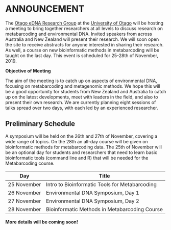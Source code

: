 # ANNOUNCEMENT

The [Otago eDNA Research Group](https://otagoedna.github.io/) at the [University of Otago](https://www.otago.ac.nz/) will be hosting a meeting to bring together researchers at all levels to discuss research on metabarcoding and environmental DNA. Invited speakers from across Australia and New Zealand will present their research. We will soon open the site to receive abstracts for anyone interested in sharing their research. As well, a course on new bioinformatic methods in metabarcoding will be taught on the last day. This event is scheduled for 25-28th of November, 2019.

[](images/seal-underwater.jpg)

**Objective of Meeting**

The aim of the meeting is to catch up on aspects of environmental DNA, focusing on metabarcoding and metagenomic methods. We hope this will be a good opportunity for students from New Zealand and Australia to catch up on the latest developments, meet with leaders in the field, and also to present their own research. We are currently planning eight sessions of talks spread over two days, with each led by an experienced researcher. 

## Preliminary Schedule 

A symposium will be held on the 26th and 27th of November, covering a wide range of topics. On the 28th an all-day course will be given on bioinformatic methods for metabarcoding data. The 25th of November will be an optional day for students and researchers that need to learn basic bioinformatic tools (command line and R) that will be needed for the Metabarcoding course. 

Day | Title |
----|-----|
25 November | Intro to Bioinformatic Tools for Metabarcoding |
26 November | Environmental DNA Symposium, Day 1 |
27 November | Environmental DNA Symposium, Day 2 |
28 November | Bioinformatic Methods in Metabarcoding Course |

**More details will be coming soon!**

